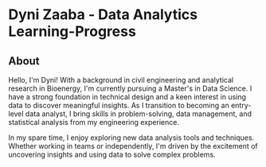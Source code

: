 # Dyni Zaaba - Data Analytics Learning-Progress
## About
Hello, I'm Dyni! With a background in civil engineering and analytical research in Bioenergy, I'm currently pursuing a Master's in Data Science. I have a strong foundation in technical design and a keen interest in using data to discover meaningful insights. As I transition to becoming an entry-level data analyst, I bring skills in problem-solving, data management, and statistical analysis from my engineering experience.

In my spare time, I enjoy exploring new data analysis tools and techniques. Whether working in teams or independently, I'm driven by the excitement of uncovering insights and using data to solve complex problems.
